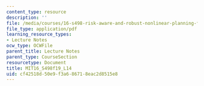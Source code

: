 ```yaml
---
content_type: resource
description: ''
file: /media/courses/16-s498-risk-aware-and-robust-nonlinear-planning-fall-2019/cf42518d50e9f3a686718eac2d8515e8_MIT16_S498f19_L14.pdf
file_type: application/pdf
learning_resource_types:
- Lecture Notes
ocw_type: OCWFile
parent_title: Lecture Notes
parent_type: CourseSection
resourcetype: Document
title: MIT16_S498f19_L14
uid: cf42518d-50e9-f3a6-8671-8eac2d8515e8
---
```

